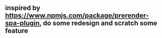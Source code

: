## inspired by https://www.npmjs.com/package/prerender-spa-plugin, do some redesign and scratch some feature
